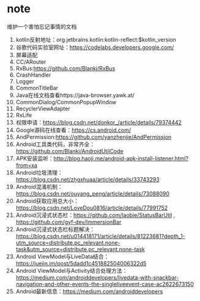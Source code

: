 # note
维护一个害怕忘记事情的文档

1. kotlin反射地址：org.jetbrains.kotlin:kotlin-reflect:$kotlin_version
2. 谷歌代码实验室网址：https://codelabs.developers.google.com/
3. 屏幕适配
4. CC/ARouter
5. RxBus:https://github.com/Blankj/RxBus
6. CrashHandler
7. Logger
8. CommonTitleBar
9. Java在线文档查看https://java-browser.yawk.at/
10. CommonDialog/CommonPopupWindow
11. RecyclerViewAdapter
12. RxLife
13. 权限申请：https://blog.csdn.net/donkor_/article/details/79374442
14. Google源码在线查看：https://cs.android.com/
15. AndPermission:https://github.com/yanzhenjie/AndPermission
16. Android工具类代码，非常齐全：https://github.com/Blankj/AndroidUtilCode
17. APK安装监听：http://blog.haoji.me/android-apk-install-listener.html?from=xa
18. Android垃圾清理：https://blog.csdn.net/zhgxhuaa/article/details/33743293
19. Android混淆机制：https://blog.csdn.net/ouyang_peng/article/details/73088090
20. Android获取应用总大小：https://blog.csdn.net/LoveDou0816/article/details/77991752
21. Android沉浸式状态栏：https://github.com/laobie/StatusBarUtil , https://github.com/gyf-dev/ImmersionBar
22. Android沉浸式状态栏标题解决：https://blog.csdn.net/u014418171/article/details/81223681?depth_1-utm_source=distribute.pc_relevant.none-task&utm_source=distribute.pc_relevant.none-task
23. Android ViewModel与LiveData结合：https://juejin.im/post/5dadd1c451882504006322d5
24. Android ViewModel与Activity结合处理方法：https://medium.com/androiddevelopers/livedata-with-snackbar-navigation-and-other-events-the-singleliveevent-case-ac2622673150
25. Android最新信息：https://medium.com/androiddevelopers
